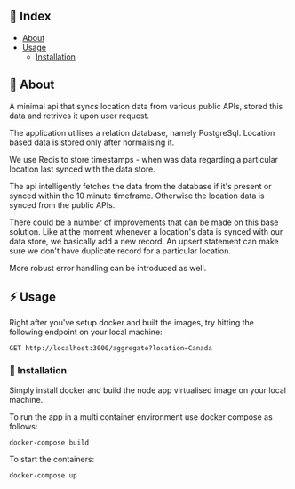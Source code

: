 ## :ledger: Index

- [About](#beginner-about)
- [Usage](#zap-usage)
  - [Installation](#electric_plug-installation)

##  :beginner: About
A minimal api that syncs location data from various public APIs, stored this data and retrives it upon user request. 

The application utilises a relation database, namely PostgreSql. Location based data is stored only after normalising it. 

We use Redis to store timestamps - when was data regarding a particular location last synced with the data store. 

The api intelligently fetches the data from the database if it's present or synced within the 10 minute timeframe. Otherwise the location data is synced from the public APIs.

There could be a number of improvements that can be made on this base solution. Like at the moment whenever a location's data is synced with our data store, we basically add a new record. An upsert statement can make sure we don't have duplicate record for a particular location. 

More robust error handling can be introduced as well. 

## :zap: Usage
Right after you've setup docker and built the images, try hitting the following endpoint on your local machine:

```
GET http://localhost:3000/aggregate?location=Canada
```


###  :electric_plug: Installation
Simply install docker and build the node app virtualised image on your local machine.

To run the app in a multi container environment use docker compose as follows:

```
docker-compose build
```

To start the containers:

```
docker-compose up
```
